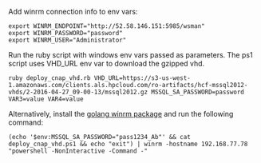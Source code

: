 Add winrm connection info to env vars:

```
export WINRM_ENDPOINT="http://52.58.146.151:5985/wsman"
export WINRM_PASSWORD="password"
export WINRM_USER="Administrator"

```

Run the ruby script with windows env vars passed as parameters. The ps1 script uses VHD_URL env var to download the gzipped vhd.

```
ruby deploy_cnap_vhd.rb VHD_URL=https://s3-us-west-1.amazonaws.com/clients.als.hpcloud.com/ro-artifacts/hcf-mssql2012-vhds/2-2016-04-27_09-00-13/mssql2012.gz MSSQL_SA_PASSWORD=password VAR3=value VAR4=value
```

Alternatively, install the [golang winrm package](https://github.com/masterzen/winrm) and run the following command:
```
(echo '$env:MSSQL_SA_PASSWORD="pass1234_Ab"' && cat deploy_cnap_vhd.ps1 && echo "exit") | winrm -hostname 192.168.77.78 "powershell -NonInteractive -Command -"
```
